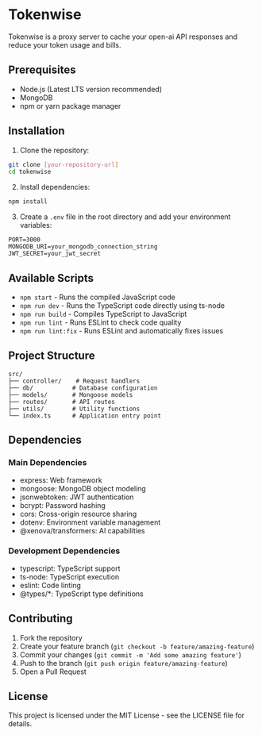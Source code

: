 # Tokenwise

Tokenwise is a proxy server to cache your open-ai API responses and reduce your token usage and bills.

## Prerequisites

- Node.js (Latest LTS version recommended)
- MongoDB
- npm or yarn package manager

## Installation

1. Clone the repository:
```bash
git clone [your-repository-url]
cd tokenwise
```

2. Install dependencies:
```bash
npm install
```

3. Create a `.env` file in the root directory and add your environment variables:
```env
PORT=3000
MONGODB_URI=your_mongodb_connection_string
JWT_SECRET=your_jwt_secret
```

## Available Scripts

- `npm start` - Runs the compiled JavaScript code
- `npm run dev` - Runs the TypeScript code directly using ts-node
- `npm run build` - Compiles TypeScript to JavaScript
- `npm run lint` - Runs ESLint to check code quality
- `npm run lint:fix` - Runs ESLint and automatically fixes issues

## Project Structure

```
src/
├── controller/    # Request handlers
├── db/           # Database configuration
├── models/       # Mongoose models
├── routes/       # API routes
├── utils/        # Utility functions
└── index.ts      # Application entry point
```

## Dependencies

### Main Dependencies
- express: Web framework
- mongoose: MongoDB object modeling
- jsonwebtoken: JWT authentication
- bcrypt: Password hashing
- cors: Cross-origin resource sharing
- dotenv: Environment variable management
- @xenova/transformers: AI capabilities

### Development Dependencies
- typescript: TypeScript support
- ts-node: TypeScript execution
- eslint: Code linting
- @types/*: TypeScript type definitions

## Contributing

1. Fork the repository
2. Create your feature branch (`git checkout -b feature/amazing-feature`)
3. Commit your changes (`git commit -m 'Add some amazing feature'`)
4. Push to the branch (`git push origin feature/amazing-feature`)
5. Open a Pull Request

## License

This project is licensed under the MIT License - see the LICENSE file for details. 
